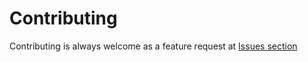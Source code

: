 # Contributing
Contributing is always welcome as a feature request at [Issues section](https://github.com/diegohce/hddproxy/issues)
